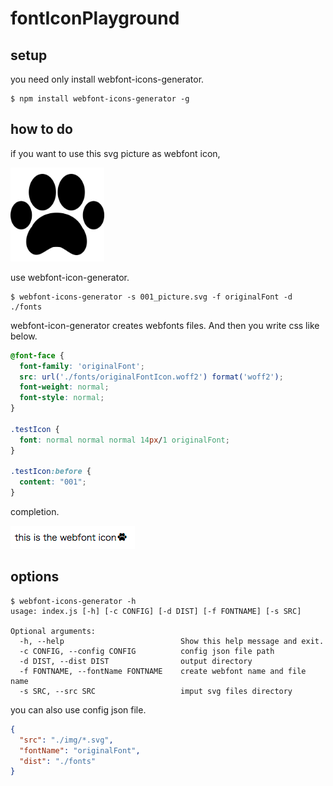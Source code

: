 # fontIconPlayground
## setup

  you need only install webfont-icons-generator.

    $ npm install webfont-icons-generator -g

## how to do

if you want to use this svg picture as webfont icon,

<img src="./img/001_picture.png" alt="" title="github doesn't support svg so this is a png file" width='150px' height='150px' />


use webfont-icon-generator.

    $ webfont-icons-generator -s 001_picture.svg -f originalFont -d ./fonts

webfont-icon-generator creates webfonts files.
And then you write css like below.

``` sample.css
@font-face {
  font-family: 'originalFont';
  src: url('./fonts/originalFontIcon.woff2') format('woff2');
  font-weight: normal;
  font-style: normal;
}

.testIcon {
  font: normal normal normal 14px/1 originalFont;
}

.testIcon:before {
  content: "001";
}
```

completion.

<img src="./img/nya-n.png" alt="" title="webfont icon" />

## options
```
$ webfont-icons-generator -h
usage: index.js [-h] [-c CONFIG] [-d DIST] [-f FONTNAME] [-s SRC]

Optional arguments:
  -h, --help                          Show this help message and exit.
  -c CONFIG, --config CONFIG          config json file path
  -d DIST, --dist DIST                output directory
  -f FONTNAME, --fontName FONTNAME    create webfont name and file name
  -s SRC, --src SRC                   imput svg files directory
```

you can also use config json file.
``` font.config.json
{
  "src": "./img/*.svg",
  "fontName": "originalFont",
  "dist": "./fonts"
}
```